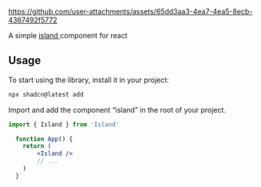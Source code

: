 https://github.com/user-attachments/assets/65dd3aa3-4ea7-4ea5-8ecb-4367492f5772

A simple [island ]()component for react

## Usage

To start using the library, install it in your project:

```bash
npx shadcn@latest add 
```

Import and add the component “island” in the root of your project.

```jsx
import { Island } from 'Island'

  function App() {
    return ( 
        <Island />
        // ...
    )
  }`
```
